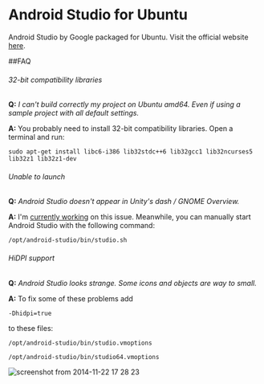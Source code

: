Android Studio for Ubuntu
=====================

Android Studio by Google packaged for Ubuntu.
Visit the official website [here](http://paolorotolo.github.io/android-studio/).

##FAQ
###### 32-bit compatibility libraries
**Q:** *I can't build correctly my project on Ubuntu amd64. Even if using a sample project with all default settings.*

**A:** You probably need to install 32-bit compatibility libraries. Open a terminal and run:

``` sudo apt-get install libc6-i386 lib32stdc++6 lib32gcc1 lib32ncurses5 lib32z1 lib32z1-dev ```

###### Unable to launch
**Q:** *Android Studio doesn't appear in Unity's dash / GNOME Overview.*

**A:** I'm [currently working](https://github.com/PaoloRotolo/android-studio/issues/7) on this issue. Meanwhile, you can manually start Android Studio with the following command:

``` /opt/android-studio/bin/studio.sh ```

###### HiDPI support
**Q:** *Android Studio looks strange. Some icons and objects are way to small.*

**A:** To fix some of these problems add

`-Dhidpi=true`

to these files:

`/opt/android-studio/bin/studio.vmoptions`

`/opt/android-studio/bin/studio64.vmoptions`

![screenshot from 2014-11-22 17 28 23](https://cloud.githubusercontent.com/assets/5623301/5154769/fbb162a8-726c-11e4-81ce-503a2622bfba.png)
